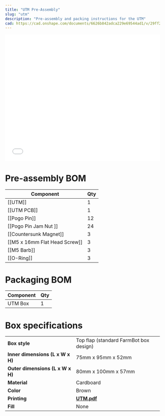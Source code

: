 ```yaml
---
title: "UTM Pre-Assembly"
slug: "utm"
description: "Pre-assembly and packing instructions for the UTM"
cad: https://cad.onshape.com/documents/6626b842adca229e69544ad1/v/29ff27176ad028c3b865f257/e/7706ec7678644eef42d3c677
---
```


<iframe width="100%" style="aspect-ratio: 11 / 9;" src="_images/pre_assembled_utm_rev_c.pdf" frameborder="0"></iframe>

# Pre-assembly BOM

|Component                     |Qty  |
|------------------------------|-----|
|[[UTM]]                           |1
|[[UTM PCB]]                       |1
|[[Pogo Pin]]                      |12
|[[Pogo Pin Jam Nut ]]             |24
|[[Countersunk Magnet]]            |3
|[[M5 x 16mm Flat Head Screw]]     |3
|[[M5 Barb]]                       |3
|[[O-Ring]]                        |3

# Packaging BOM

|Component                     |Qty  |
|------------------------------|-----|
|UTM Box                       |1

# Box specifications

|                                |                              |
|--------------------------------|------------------------------|
|**Box style**                   |Top flap (standard FarmBot box design)
|**Inner dimensions (L x W x H)**|75mm x 95mm x 52mm
|**Outer dimensions (L x W x H)**|80mm x 100mm x 57mm
|**Material**                    |Cardboard
|**Color**                       |Brown
|**Printing**                    |**[UTM.pdf](_images/box_graphic_utm.pdf)** <i class="fa fa-file-pdf-o">
|**Fill**                        |None
